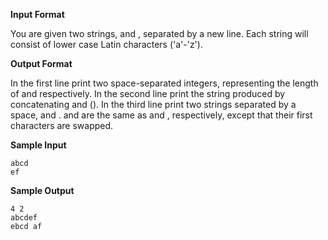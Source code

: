 **Input Format**

You are given two strings,  and , separated by a new line. Each string will consist of lower case Latin characters ('a'-'z').

**Output Format**

In the first line print two space-separated integers, representing the length of  and  respectively.
In the second line print the string produced by concatenating  and  ().
In the third line print two strings separated by a space,  and .  and  are the same as  and , respectively, except that their first characters are swapped.

**Sample Input**
```
abcd
ef
```
**Sample Output**
```
4 2
abcdef
ebcd af
```
